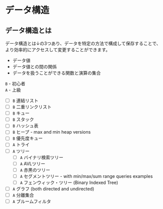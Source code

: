 # データ構造

## データ構造とは
データ構造とは↓の3つあり、データを特定の方法で構成して保存することで、より効率的にアクセスして変更することができます。

- データ値
- データ値との間の関係
- データを扱うことができる関数と演算の集合

`B` - 初心者  
`A` - 上級

- [ ] `B` 連結リスト
- [ ] `B` 二重リンクリスト
- [ ] `B` キュー
- [ ] `B` スタック
- [ ] `B` ハッシュ表
- [ ] `B` ヒープ - max and min heap versions
- [ ] `B` 優先度キュー
- [ ] `A` トライ
- [ ] `A` ツリー
  - [ ] `A` バイナリ検索ツリー
  - [ ] `A` AVLツリー
  - [ ] `A` 赤黒のツリー
  - [ ] `A` セグメントツリー - with min/max/sum range queries examples
  - [ ] `A` フェンウィック・ツリー (Binary Indexed Tree)
- [ ] `A` グラフ (both directed and undirected)
- [ ] `A` 分離集合
- [ ] `A` ブルームフィルタ
